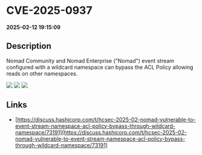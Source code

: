 # CVE-2025-0937

**2025-02-12 19:15:09**

## Description
Nomad Community and Nomad Enterprise ("Nomad") event stream configured with a wildcard namespace can bypass the ACL Policy allowing reads on other namespaces.

![](https://img.shields.io/static/v1?label=Score&message=7.1&color=red)
![](https://img.shields.io/static/v1?label=Severity&message=HIGH&color=red)
![](https://img.shields.io/static/v1?label=CWE&message=Auth&color=green)

## Links
- [https://discuss.hashicorp.com/t/hcsec-2025-02-nomad-vulnerable-to-event-stream-namespace-acl-policy-bypass-through-wildcard-namespace/73191](https://discuss.hashicorp.com/t/hcsec-2025-02-nomad-vulnerable-to-event-stream-namespace-acl-policy-bypass-through-wildcard-namespace/73191)
